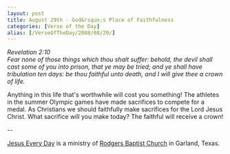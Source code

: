 ```yaml
---
layout: post
title: August 29th - God&rsquo;s Place of Faithfulness
categories: [Verse of the Day]
alias: [/VerseOfTheDay/2008/08/29/]
---
```


_Revelation 2:10  
Fear none of those things which thou shalt suffer: behold, the devil
shall cast some of you into prison, that ye may be tried; and ye shall
have tribulation ten days: be thou faithful unto death, and I will
give thee a crown of life._

Anything in this life that's worthwhile will cost you something!
The athletes in the summer Olympic games have made sacrifices to
compete for a medal. As Christians we should faithfully make
sacrifices for the Lord Jesus Christ. What sacrifice will you make
today? The faithful will receive a crown! 

 --

<a href=http://jesuseveryday.net>Jesus Every Day</a> is a ministry of <a href=http://rodgersbaptist.net>Rodgers Baptist Church</a> in Garland, Texas.
